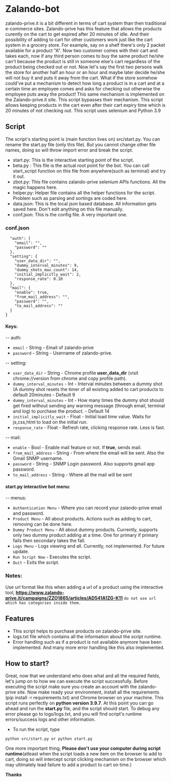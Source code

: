 # Zalando-bot
zalando-prive.it is a bit different in terms of cart system than then traditional e-commerce sites. Zalando-prive has this feature that allows the products curently on the cart to get expired after 20 minutes of idle. And their possibility of adding to cart for other customers work just like the cart system in a grocery store. For example, say on a shelf there's only 2 packet available for a product "A". Now two customer comes with their cart and takes each, now if any third person comes to buy the same product he/she can't because the product is still in someone else's cart regardless of the product being checked out or not. Now let's say the first two persons walk the store for another half an hour or an hour and maybe later decide he/she will not buy it and puts it away from the cart. What if the store somehow could've put a mechanism to detect how long a product is in a cart and at a certain time an employee comes and asks for checking out otherwise the employee puts away the product! This same mechanism is implemented on the Zalando-prive.it site. This script bypasses their mechanism. This script allows keeping products in the cart even after their cart expiry time which is 20 minutes of not checking out. This script uses selenium and Python 3.9

## Script

The script's starting point is (main function lives on) src/start.py. You can rename the start.py file (only this file). But you cannot change other file names, doing so will throw import error and break the script.

- start.py: This is the interactive starting point of the script.
- beta.py : This file is the actual root point for the bot. You can call start_script function on this file from anywhere(such as terminal) and try it out.
- zbot.py: This file contains zalando-prive selenium APIs functions. All the magic happens here.
- helper.py: Helper file contains all the helper functions for the script. Problem such as parsing and sortings are coded here.
- data.json: This is the local json based database. All information gets saved here. Don't edit anything on this file manually.
- conf.json: This is the config file. A very important one.

### conf.json
```{
  "auth": {
    "email": "",
    "password": ""
  },
  "setting": {
    "user_data_dir": "",
    "dummy_interval_minutes": 9,
    "dummy_shots_max_count": 14,
    "initial_implicitly_wait": 2,
    "response_rate": 0.10
  },
  "mail": {
    "enable": true,
    "from_mail_address": "",
    "password": "",
    "to_mail_address": ""
  }
}
```
#### Keys:
-- auth: 
* `email` - String - Email of zalando-prive
* `password` - String - Username of zalando-prive.

-- setting:
* `user_data_dir` - String - Chrome profile **user_data_dir** (visit chrome://version from chrome and copy profile path).
* `dummy_interval_minutes` - Int - Interval minutes between a dummy shot (A dummy shot resets the timer of all existing added to cart products to default 20minutes - Default 9
* `dummy_interval_minutes` - Int - How many times the dummy shot should get fired without sending any warning message (through email, terminal and log) to purchase the product. - Default 14
* `initial_implicitly_wait` - Float - Initial load time value. Waits for js,css,html to load on the initial run.
* `response_rate` - Float - Refresh rate, clicking response rate. Less is fast.

-- mail:
* `enable` - Bool - Enable mail feature or not. If **true**, sends mail.
* `from_mail_address` - String - From where the email will be sent. Also the Gmail SNMP username.
* `password` - String - SNMP Login password. Also supports gmail app password.
* `to_mail_address` - String - Where all the mail will be sent

#### start.py interactive bot menu:
-- menus: 
* `Authentication Menu` - Where you can record your zalando-prive email and password.
* `Product Menu` - All about products. Actions such as adding to cart, removing can be done here.
* `Dummy Product Menu` - All about dummy products. Currently, supports only two dummy product adding at a time. One for primary if primary fails then secondary takes the fall.
* `Logs Menu` - Logs viewing and all. Currently, not implemented. For future update.
* `Run Script Now` - Executes the script.
* `Quit` - Exits the script.

### Notes:
Use url format like this when adding a url of a product using the interactive tool, **https://www.zalando-prive.it/campaigns/ZZO1865/articles/AD541A1ZG-K11**
`do not use url which has categories inside them.`

## Features

- This script helps to purchase products on zalando-prive site.
- logs.txt file which contains all the information about the script runtime.
- Error handling such as if a product is not available anymore have been implemented. And many more error handling like this also implemented.

## How to start?
Great, now that we understand who does what and all the required fields, let's jump on to how we can execute the script successfully. Before executing the script make sure you create an account with the zalando-prive site. Now make ready your environment, install all the requirements (pip install -r requirements.txt) and Chrome browser on your machine. This script runs perfectly on **python version 3.9.7**.
At this point you can go ahead and run the **start.py** file, and the script should start. To debug any error please go to logs/logs.txt, and you will find script's runtime errors/success logs and other information.
* To run the script, type
```
python src/start.py or python start.py
```

One more important thing, **Please don't use your computer during script runtime**(atleast when the script loads a new item on the browser to add to cart, doing so will intercept script clicking mechanism on the browser which may ultimately lead failure to add a product to cart on time.)

**Thanks**
